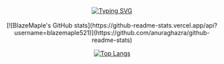 <div align="center">
  <!-- dynamic typing effect 动态打字效果 -->
  <div align="center">
    <a href="https://blazemaple.cn/">
      <img src="https://readme-typing-svg.demolab.com?font=Fira+Code&pause=1000&width=435&lines=System.out.println(%22Hello%2C%20World%22);BlazeMaple祝您今天愉快!&center=true&size=20" alt="Typing SVG" />
    </a>
  </div>
<!-- GitHub 数据统计 -->
<br>
[![BlazeMaple's GitHub stats](https://github-readme-stats.vercel.app/api?username=blazemaple521)](https://github.com/anuraghazra/github-readme-stats)

[![Top Langs](https://github-readme-stats.vercel.app/api/top-langs/?username=blazemaple521)](https://github.com/anuraghazra/github-readme-stats)










